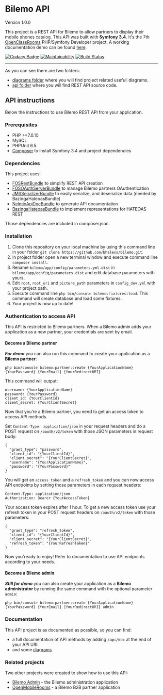 # Bilemo API
Version 1.0.0

This project is a REST API for Bilemo to allow partners to display their mobile phones catalog.
This API was built with **Symfony 3.4**.
It's the 7th [OpenClassRooms](https://openclassrooms.com/) PHP/Symfony Developer project. A working documentation demo can be found [here](https://www.bilemo.bhalexx.me/api/doc).

[![Codacy Badge](https://api.codacy.com/project/badge/Grade/c42fc2dbed964964985ca34c03c99d7c)](https://www.codacy.com/app/bhalexx/bilemo?utm_source=github.com&amp;utm_medium=referral&amp;utm_content=bhalexx/bilemo&amp;utm_campaign=Badge_Grade)
[![Maintainability](https://api.codeclimate.com/v1/badges/7669fe651a7626557f7e/maintainability)](https://codeclimate.com/github/bhalexx/bilemo/maintainability)
[![Build Status](https://travis-ci.org/bhalexx/bilemo.svg?branch=master)](https://travis-ci.org/bhalexx/bilemo)

---

As you can see there are two folders:
- [diagrams folder](https://github.com/bhalexx/bilemo/tree/master/diagrams) where you will find project related usefull diagrams.
- [api folder](https://github.com/bhalexx/bilemo/tree/master/api) where you will find REST API source code.

## API instructions
Below the instructions to use Bilemo REST API from your application.

### Prerequisites
- PHP >=7.0.10
- MySQL
- PHPUnit 6.5
- [Composer](https://getcomposer.org/) to install Symfony 3.4 and project dependencies

### Dependencies
This project uses:
- [FOSRestBundle](https://github.com/FriendsOfSymfony/FOSRestBundle) to simplify REST API creation
- [FOSOAuthServerBundle](https://github.com/FriendsOfSymfony/FOSOAuthServerBundle) to manage Bilemo partners OAuthentication
- [JMSSerializerBundle](https://github.com/schmittjoh/JMSSerializerBundle) to easily serialize, and deserialize data (needed by BazingaHateoasBundle)
- [NelmioApiDocBundle](https://github.com/nelmio/NelmioApiDocBundle) to generate API documentation
- [BazingaHateoasBundle](https://github.com/willdurand/BazingaHateoasBundle) to implement representations for HATEOAS REST

Those dependencies are included in composer.json.

### Installation
1. Clone this repository on your local machine by using this command line in your folder `git clone https://github.com/bhalexx/bilemo.git`.
2. In project folder open a new terminal window and execute command line `composer install`.
3. Rename `bilemo/app/config/parameters.yml.dist` in `bilemo/app/config/parameters.dist` and edit database parameters with yours.
4. Edit `root`, `root_uri` and `picture_path` parameters in `config_dev.yml` with your project path.
5. Execute command line `php bin/console bilemo:fixtures:load`. This command will create database and load some fixtures.
6. Your project is now up to date!

### Authentication to access API
This API is restricted to Bilemo partners. When a Bilemo admin adds your application as a new partner, your credentials are sent by email.

#### Become a Bilemo partner
_**For demo**_ you can also run this command to create your application as a **Bilemo partner**:

`php bin/console bilemo:partner:create {YourApplicationName} {YourPassword} {YourEmail} {YourRedirectURI}`

This command will output:
```
username: {YourApplicationName}
password: {YourPassword}
client_id: {YourClientId}
client_secret: {YourClientSecret}
```
Now that you're a Bilemo partner, you need to get an access token to access API methods.

Set `Content-Type: application/json` in your request headers and do a POST request on `/oauth/v2/token` with those JSON parameters in request body:
```
{
  "grant_type": "password",
  "client_id": "{YourClientId}",
  "client_secret": "{YourClientSecret}",
  "username": "{YourApplicationName}",
  "password": "{YourPassword}"
}
```

You will get an `access_token` and a `refresh_token` and you can now access API endpoints by setting those parameters in each request headers:
```
Content-Type: application/json
Authorization: Bearer {YourAccessToken}
```

Your access token expires after 1 hour. To get a new access token use your refresh token in your POST request headers on `/oauth/v2/token` with those parameters:
```
{
  "grant_type": "refresh_token",
  "client_id": "{YourClientId}",
  "client_secret": "{YourClientSecret}",
  "refresh_token": "{YourRefreshToken}"
}
```

Now you'ready to enjoy! Refer to documentation to use API endpoints according to your needs.

#### Become a Bilemo admin
_**Still for demo**_ you can also create your application as a **Bilemo administrator** by running the same command with the optional parameter `admin`:

`php bin/console bilemo:partner:create {YourApplicationName} {YourPassword} {YourEmail} {YourRedirectURI} admin`

### Documentation
This API project is as documented as possible, so you can find:
- a full documentation of API methods by adding `/api/doc` at the end of your API URI.
- and some [diagrams](https://github.com/bhalexx/bilemo/tree/master/diagrams)

### Related projects
Two other projects were created to show how to use this API:
- [Bilemo Admin](https://github.com/bhalexx/bilemo_admin) - the Bilemo administration application
- [OpenMobileRooms](https://github.com/bhalexx/openmobilerooms) - a Bilemo B2B partner application

